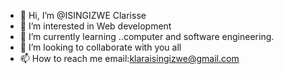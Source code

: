 - 👋 Hi, I’m @ISINGIZWE Clarisse
- 👀 I’m interested in Web development
- 🌱 I’m currently learning ..computer and software engineering.
- 💞️ I’m looking to collaborate with you all
- 📫 How to reach me email:klaraisingizwe@gmail.com

<!---
ISINGIZWEcla/ISINGIZWEcla is a ✨ special ✨ repository because its `README.md` (this file) appears on your GitHub profile.
You can click the Preview link to take a look at your changes.
--->
